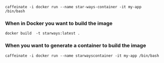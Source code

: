 ```caffeinate -i docker run --name star-ways-container -it my-app /bin/bash```

### When in Docker you want to build the image
```docker build  -t starways:latest .```

### When you want to generate a container to build the image
```caffeinate -i docker run --name starwayscontainer -it my-app /bin/bash```
